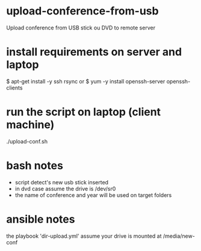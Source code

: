 # upload-conference-from-usb
Upload conference from USB stick ou DVD to remote server

# install requirements on server and laptop
$ apt-get install -y ssh rsync
or
$ yum -y install openssh-server openssh-clients

# run the script on laptop (client machine)
./upload-conf.sh

# bash notes
- script detect's new usb stick inserted
- in dvd case assume the drive is /dev/sr0
- the name of conference and year will be used on target folders

# ansible notes
the playbook 'dir-upload.yml' assume your drive is mounted at /media/new-conf
